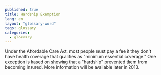 ```yaml
---
published: true
title: Hardship Exemption
lang: en
layout: "glossary-word"
tags: glossary
categories: 
  - glossary
---
```


Under the Affordable Care Act, most people must pay a fee if they don't have health coverage that qualifies as "minimum essential coverage." One exception is based on showing that a "hardship" prevented them from becoming insured. More information will be available later in 2013. 
